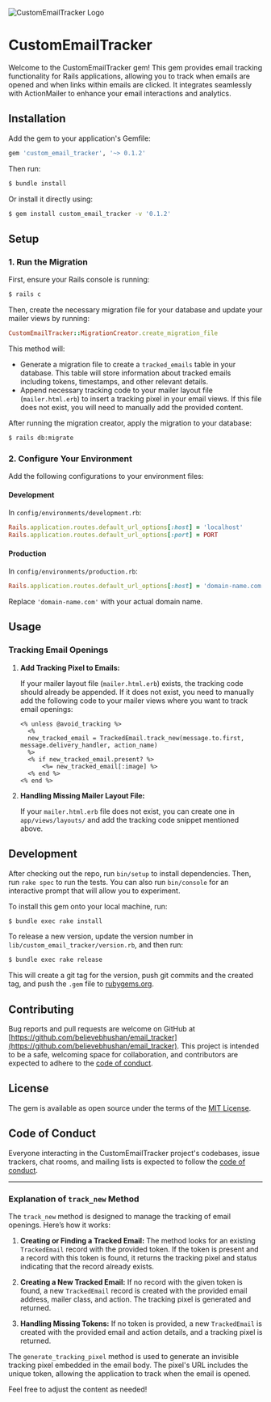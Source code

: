 
![CustomEmailTracker Logo](https://repository-images.githubusercontent.com/859835840/76fa9ee4-f229-4ec7-bf32-450e756a1095)

# CustomEmailTracker

Welcome to the CustomEmailTracker gem! This gem provides email tracking functionality for Rails applications, allowing you to track when emails are opened and when links within emails are clicked. It integrates seamlessly with ActionMailer to enhance your email interactions and analytics.

## Installation


Add the gem to your application's Gemfile:

```ruby
gem 'custom_email_tracker', '~> 0.1.2'
```

Then run:

```bash
$ bundle install
```

Or install it directly using:

```bash
$ gem install custom_email_tracker -v '0.1.2'
```

## Setup

### 1. Run the Migration

First, ensure your Rails console is running:

```bash
$ rails c
```

Then, create the necessary migration file for your database and update your mailer views by running:

```ruby
CustomEmailTracker::MigrationCreator.create_migration_file
```

This method will:
- Generate a migration file to create a `tracked_emails` table in your database. This table will store information about tracked emails including tokens, timestamps, and other relevant details.
- Append necessary tracking code to your mailer layout file (`mailer.html.erb`) to insert a tracking pixel in your email views. If this file does not exist, you will need to manually add the provided content.

After running the migration creator, apply the migration to your database:

```bash
$ rails db:migrate
```

### 2. Configure Your Environment

Add the following configurations to your environment files:

#### Development

In `config/environments/development.rb`:

```ruby
Rails.application.routes.default_url_options[:host] = 'localhost'
Rails.application.routes.default_url_options[:port] = PORT
```

#### Production

In `config/environments/production.rb`:

```ruby
Rails.application.routes.default_url_options[:host] = 'domain-name.com'
```

Replace `'domain-name.com'` with your actual domain name.

## Usage

### Tracking Email Openings

1. **Add Tracking Pixel to Emails:**

   If your mailer layout file (`mailer.html.erb`) exists, the tracking code should already be appended. If it does not exist, you need to manually add the following code to your mailer views where you want to track email openings:

   ```erb
   <% unless @avoid_tracking %>
     <%
     new_tracked_email = TrackedEmail.track_new(message.to.first, message.delivery_handler, action_name)
     %>
     <% if new_tracked_email.present? %>
         <%= new_tracked_email[:image] %>
     <% end %>
   <% end %>
   ```

2. **Handling Missing Mailer Layout File:**

   If your `mailer.html.erb` file does not exist, you can create one in `app/views/layouts/` and add the tracking code snippet mentioned above.

## Development

After checking out the repo, run `bin/setup` to install dependencies. Then, run `rake spec` to run the tests. You can also run `bin/console` for an interactive prompt that will allow you to experiment.

To install this gem onto your local machine, run:

```bash
$ bundle exec rake install
```

To release a new version, update the version number in `lib/custom_email_tracker/version.rb`, and then run:

```bash
$ bundle exec rake release
```

This will create a git tag for the version, push git commits and the created tag, and push the `.gem` file to [rubygems.org](https://rubygems.org).

## Contributing

Bug reports and pull requests are welcome on GitHub at [https://github.com/believebhushan/email_tracker](https://github.com/believebhushan/email_tracker). This project is intended to be a safe, welcoming space for collaboration, and contributors are expected to adhere to the [code of conduct](https://github.com/believebhushan/email_tracker/blob/master/CODE_OF_CONDUCT.md).

## License

The gem is available as open source under the terms of the [MIT License](https://opensource.org/licenses/MIT).

## Code of Conduct

Everyone interacting in the CustomEmailTracker project's codebases, issue trackers, chat rooms, and mailing lists is expected to follow the [code of conduct](https://github.com/believebhushan/email_tracker/blob/master/CODE_OF_CONDUCT.md).

---

### Explanation of `track_new` Method

The `track_new` method is designed to manage the tracking of email openings. Here’s how it works:

1. **Creating or Finding a Tracked Email:**
   The method looks for an existing `TrackedEmail` record with the provided token. If the token is present and a record with this token is found, it returns the tracking pixel and status indicating that the record already exists.

2. **Creating a New Tracked Email:**
   If no record with the given token is found, a new `TrackedEmail` record is created with the provided email address, mailer class, and action. The tracking pixel is generated and returned.

3. **Handling Missing Tokens:**
   If no token is provided, a new `TrackedEmail` is created with the provided email and action details, and a tracking pixel is returned.

The `generate_tracking_pixel` method is used to generate an invisible tracking pixel embedded in the email body. The pixel's URL includes the unique token, allowing the application to track when the email is opened.

Feel free to adjust the content as needed!
